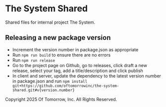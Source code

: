 # The System Shared
Shared files for internal project The System.


## Releasing a new package version
- Increment the version number in package.json as appropriate
- Run `npm run build` to ensure there are no errors
- Run `npm run release`
- Go to the project page on Github, go to releases, click draft a new release, select your tag, add a title/description and click publish
- In client and server, update the dependency to the latest version number in package.json and run `npm install git+https://github.com/oftomorrowinc/the-system-shared.git#v{version.number}`


Copyright 2025 Of Tomorrow, Inc. All Rights Reserved.
